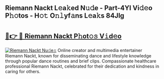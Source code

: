 ## Riemann Nackt L𝚎a𝚔ed N𝚞𝚍e - Part-4YI Vi𝚍𝚎o P𝚑𝚘tos - H𝚘𝚝 O𝚗𝚕yf𝚊ns L𝚎a𝚔s 84Jlg

# <h2><a href="http://kf7n8v.oniu.top/?m=Riemann+Nackt">🔗👉 🔴 Riemann Nackt P𝚑ot𝚘𝚜 V𝚒d𝚎o</a></h2>

[![Riemann Nackt Nu𝚍e𝚜](https://i.imgur.com/0qMVB7G.gif)](http://kf7n8v.oniu.top/?m=Riemann+Nackt)
Online creator and multimedia entertainer Riemann Nackt, known for disseminating dance and lifestyle knowledge through popular dance routines and brief clips. Compassionate healthcare professional Riemann Nackt, celebrated for their dedication and kindness in caring for others.  
